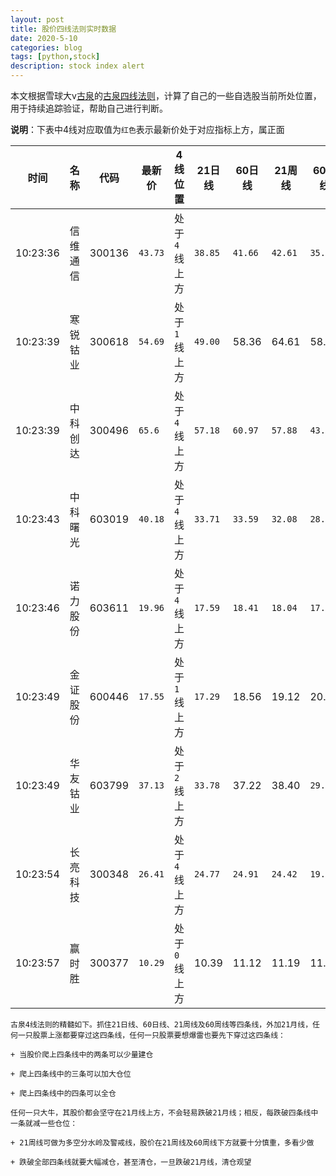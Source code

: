 ```yaml
---
layout: post
title: 股价四线法则实时数据
date: 2020-5-10
categories: blog
tags: [python,stock]
description: stock index alert
---
```



本文根据雪球大v[古泉](https://xueqiu.com/u/7148646888)的[古泉四线法则](https://xueqiu.com/7148646888/130498192)，计算了自己的一些自选股当前所处位置，用于持续追踪验证，帮助自己进行判断。

**说明**：下表中4线对应取值为`红色`表示最新价处于对应指标上方，属正面

时间|名称|代码|最新价|4线位置|21日线|60日线|21周线|60周线
---|---|---|---|---|---|---|---|---
10:23:36|信维通信|300136|`43.73`|处于`4`线上方|`38.85`|`41.66`|`42.61`|`35.43`
10:23:39|寒锐钴业|300618|`54.69`|处于`1`线上方|`49.00`|58.36|64.61|58.33
10:23:39|中科创达|300496|`65.6`|处于`4`线上方|`57.18`|`60.97`|`57.88`|`43.22`
10:23:43|中科曙光|603019|`40.18`|处于`4`线上方|`33.71`|`33.59`|`32.08`|`28.37`
10:23:46|诺力股份|603611|`19.96`|处于`4`线上方|`17.59`|`18.41`|`18.04`|`17.30`
10:23:49|金证股份|600446|`17.55`|处于`1`线上方|`17.29`|18.56|19.12|20.50
10:23:49|华友钴业|603799|`37.13`|处于`2`线上方|`33.78`|37.22|38.40|`29.96`
10:23:54|长亮科技|300348|`26.41`|处于`4`线上方|`24.77`|`24.91`|`24.42`|`19.14`
10:23:57|赢时胜|300377|`10.29`|处于`0`线上方|10.39|11.12|11.19|11.62

```
古泉4线法则的精髓如下。抓住21日线、60日线、21周线及60周线等四条线，外加21月线，任何一只股票上涨都要穿过这四条线，任何一只股票要想爆雷也要先下穿过这四条线：

+ 当股价爬上四条线中的两条可以少量建仓

+ 爬上四条线中的三条可以加大仓位

+ 爬上四条线中的四条可以全仓

任何一只大牛，其股价都会坚守在21月线上方，不会轻易跌破21月线；相反，每跌破四条线中一条就减一些仓位：

+ 21周线可做为多空分水岭及警戒线，股价在21周线及60周线下方就要十分慎重，多看少做

+ 跌破全部四条线就要大幅减仓，甚至清仓，一旦跌破21月线，清仓观望
```